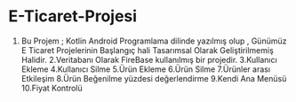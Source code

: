# E-Ticaret-Projesi

1. Bu Projem ; Kotlin Android Programlama dilinde yazılmış olup , Günümüz E Ticaret Projelerinin Başlangıç hali Tasarımsal Olarak Geliştirilmemiş Halidir.
2.Veritabanı Olarak FireBase kullanılmış bir projedir.
3.Kullanıcı Ekleme
4.Kullanıcı Silme
5.Ürün Ekleme 
6.Ürün Silme 
7.Ürünler arası Etkileşim
8.Ürün Beğenilme yüzdesi değerlendirme
9.Kendi Ana Menüsü
10.Fiyat Kontrolü
